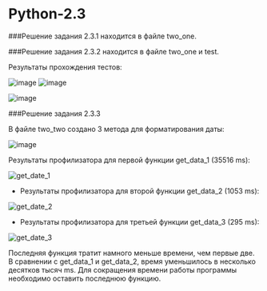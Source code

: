 # Python-2.3

###Решение задания 2.3.1 находится в файле two_one.

###Решение задания 2.3.2 находится в файле two_one и test.

Результаты прохождения тестов: 

![image](https://user-images.githubusercontent.com/114469025/207554243-60a53956-73f3-4114-b434-0970d5460533.png)
![image](https://user-images.githubusercontent.com/114469025/207554510-0625a6ff-5f8d-4135-8051-3506b4cb1cc1.png)

![image](https://user-images.githubusercontent.com/114469025/207557402-1060e848-1d1b-4032-8f8a-1d58b3b32752.png)

###Решение задания 2.3.3

В файле two_two создано 3 метода для форматирования даты:

![image](https://user-images.githubusercontent.com/114469025/209449657-cdd8b46c-f18f-4140-a776-1bd8e535c9fd.png)

Результаты профилизатора для первой функции get_data_1 (35516 ms):

![get_date_1](https://user-images.githubusercontent.com/103308669/206710817-ddc30c0d-37d1-4b11-a7d2-c332b0dbf676.png)

- Результаты профилизатора для второй функции get_data_2 (1053 ms):

![get_date_2](https://user-images.githubusercontent.com/103308669/206710874-7cc4824a-a950-4cbc-a4e3-57e1433792f2.png)

- Результаты профилизатора для третьей функции get_data_3 (295 ms):

![get_date_3](https://user-images.githubusercontent.com/103308669/206710909-425bc5a2-c648-46a6-a438-c426166a5cf8.png)

Последняя функция тратит намного меньше времени, чем первые две. В сравнении с get_data_1 и get_data_2, время уменьшилось в несколько десятков тысяч ms.
Для сокращения времени работы программы необходимо оставить последнюю функцию.

